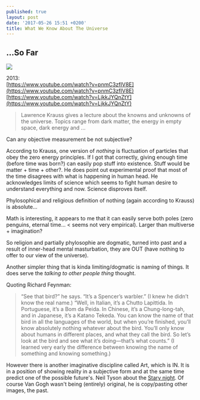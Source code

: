 ```yaml
---
published: true
layout: post
date: '2017-05-26 15:51 +0200'
title: What We Know About The Universe
---
```

## ...So Far

![](https://upload.wikimedia.org/wikipedia/commons/thumb/e/ea/Van_Gogh_-_Starry_Night_-_Google_Art_Project.jpg/758px-Van_Gogh_-_Starry_Night_-_Google_Art_Project.jpg)

2013:  
[https://www.youtube.com/watch?v=pnmC3zfIV8E](https://www.youtube.com/watch?v=pnmC3zfIV8E)  
[https://www.youtube.com/watch?v=LjkkJYQnZtY](https://www.youtube.com/watch?v=LjkkJYQnZtY)

> Lawrence Krauss gives a lecture about the knowns and unknowns of the universe. Topics range from dark matter, the energy in empty space, dark energy and ...

Can any objective measurement be not subjective?

According to Krauss, one version of *nothing* is fluctuation of particles that obey the zero energy principles. If I got that correctly, giving enough time (before time was born?) can easily pop stuff into existence. Stuff would be matter + time + other?. He does point out experimental proof that most of the time disagrees with what is happening in human head. He acknowledges limits of science which seems to fight human desire to understand everything and now. Science disproves itself.

Phylosophical and religious definition of nothing (again according to Krauss) is absolute...

Math is interesting, it appears to me that it can easily serve both poles (zero penguins, eternal time... < seems not very empirical). Larger than multiverse + imagination?

So religion and partially phylosophie are dogmatic, turned into past and a result of inner-head mental masturbation, they are OUT (have nothing to offer to our view of the universe).

Another simpler thing that is kinda limiting/dogmatic is naming of things. It does serve the *talking to other people thing* thought.

Quoting Richard Feynman:

> “See that bird?” he says. “It’s a Spencer’s warbler.” (I knew he didn’t know the real name.) “Well, in Italian, it’s a Chutto Lapittida. In Portuguese, it’s a Bom da Peida. In Chinese, it’s a Chung-long-tah, and in Japanese, it’s a Katano Tekeda. You can know the name of that bird in all the languages of the world, but when you’re finished, you’ll know absolutely nothing whatever about the bird. You’ll only know about humans in different places, and what they call the bird. So let’s look at the bird and see what it’s doing—that’s what counts.” (I learned very early the difference between knowing the name of something and knowing something.)

However there is another imaginative discipline called Art, which is IN. It is in a position of showing reality in a subjective form and at the same time predict one of the possible future's. Neil Tyson about the [Stary night](https://www.youtube.com/watch?v=LiiC0v9tVMg). Of course Van Gogh wasn't being (entirely) original, he is copy/pasting other images, the past.
